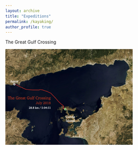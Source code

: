 ```yaml
---
layout: archive
title: "Expeditions"
permalink: /kayaking/
author_profile: true
---
```


The Great Gulf Crossing

<p float="left">
  <img src="/images/BKG_english.jpeg" width="400" />
</p>
